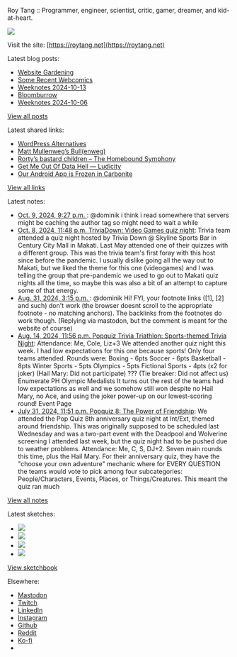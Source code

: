 Roy Tang :: Programmer, engineer, scientist, critic, gamer, dreamer, and kid-at-heart.

![](https://roytang.net/static/img/profile.jpg)

Visit the site: [https://roytang.net](https://roytang.net)

Latest blog posts:

- [Website Gardening](https://roytang.net/2024/10/website-gardening/)
- [Some Recent Webcomics](https://roytang.net/2024/10/recent-webcomics/)
- [Weeknotes 2024-10-13](https://roytang.net/2024/10/weeknotes-10-13/)
- [Bloomburrow](https://roytang.net/2024/10/bloomburrow/)
- [Weeknotes 2024-10-06](https://roytang.net/2024/10/weeknotes-10-06/)

[View all posts](https://roytang.net/blog)

Latest shared links:

- [WordPress Alternatives](https://roytang.net/2024/10/c908d668aea231899792d1cfacd26a0c/)
- [Matt Mullenweg’s Bull(enweg)](https://roytang.net/2024/10/1739f4d0070a5a5695f1fd2ad5932655/)
- [Rorty’s bastard children – The Homebound Symphony](https://roytang.net/2024/10/884f7f85a24ed65a5e109bb013355fe2/)
- [Get Me Out Of Data Hell — Ludicity](https://roytang.net/2024/10/caac41d0243c4c14003184d21118f3f6/)
- [Our Android App is Frozen in Carbonite](https://roytang.net/2024/10/631c7eb5acca376d0ae0cf27701cc049/)

[View all links](https://roytang.net/links)

Latest notes:

- [Oct. 9, 2024, 9:27 p.m. ](https://roytang.net/2024/10/113277693126706061/): @dominik i think i read somewhere that servers might be caching the author tag so might need to wait a while
- [Oct. 8, 2024, 11:48 p.m. TriviaDown: Video Games quiz night](https://roytang.net/2024/10/triviadown-videogames/): Trivia team attended a quiz night hosted by Trivia Down @ Skyline Sports Bar in Century City Mall in Makati. Last May attended one of their quizzes with a different group. This was the trivia team&#x27;s first foray with this host since before the pandemic. I usually dislike going all the way out to Makati, but we liked the theme for this one (videogames) and I was telling the group that pre-pandemic we used to go out to Makati quiz nights all the time, so maybe this was also a bit of an attempt to capture some of that energy.
- [Aug. 31, 2024, 3:15 p.m. ](https://roytang.net/2024/08/113055400200140942/): @dominik Hi! FYI, your footnote links ([1], [2] and such) don&#x27;t work (the browser doesnt scroll to the appropriate footnote - no matching anchors). The backlinks from the footnotes do work though. (Replying via mastodon, but the comment is meant for the website of course)
- [Aug. 14, 2024, 11:56 p.m. Popquiz Trivia Triathlon: Sports-themed Trivia Night](https://roytang.net/2024/08/popquiz-sports/): Attendance: Me, Cole, Liz+3 We attended another quiz night this week. I had low expectations for this one because sports! Only four teams attended. Rounds were: Boxing - 6pts Soccer - 6pts Basketball - 8pts Winter Sports - 5pts Olympics - 5pts Fictional Sports - 4pts (x2 for joker) (Hail Mary: Did not participate) ??? (Tie breaker: Did not affect us) Enumerate PH Olympic Medalists It turns out the rest of the teams had low expectations as well and we somehow still won despite no Hail Mary, no Ace, and using the joker power-up on our lowest-scoring round! Event Page
- [July 31, 2024, 11:51 p.m. Popquiz 8: The Power of Friendship](https://roytang.net/2024/07/popquiz-8-friendship/): We attended the Pop Quiz 8th anniversary quiz night at Int/Ext, themed around friendship. This was originally supposed to be scheduled last Wednesday and was a two-part event with the Deadpool and Wolverine screening I attended last week, but the quiz night had to be pushed due to weather problems. Attendance: Me, C, S, DJ+2. Seven main rounds this time, plus the Hail Mary. For their anniversary quiz, they have the &quot;choose your own adventure&quot; mechanic where for EVERY QUESTION the teams would vote to pick among four subcategories: People/Characters, Events, Places, or Things/Creatures. This meant the quiz ran much

[View all notes](https://roytang.net/notes)

Latest sketches:


- ![](https://roytang.net/media/cache/c3/52/c3524701d7d18fa2b6b280d4437c7ba1.jpg)
- ![](https://roytang.net/media/cache/b8/6e/b86e3f7c5db451a5bf40260cdf52e2c0.jpg)
- ![](https://roytang.net/media/cache/09/11/09119bc377da2a1bf7e9d18251a6b7a6.jpg)
- ![](https://roytang.net/media/cache/3c/7d/3c7d410c1cd355b7897272dd51e3b61a.jpg)

[View sketchbook](https://roytang.net/albums/sketchbook)


Elsewhere:

- [Mastodon](https://indieweb.social/@roytang)
- [Twitch](https://twitch.tv/twitchyroy)
- [LinkedIn](https://www.linkedin.com/in/roytang)
- [Instagram](https://instagram.com/roytang0400)
- [Github](https://github.com/roytang)
- [Reddit](https://reddit.com/u/hungryroy)
- [Ko-fi](https://ko-fi.com/roytang)
- [](mailto:hello@roytang.net)